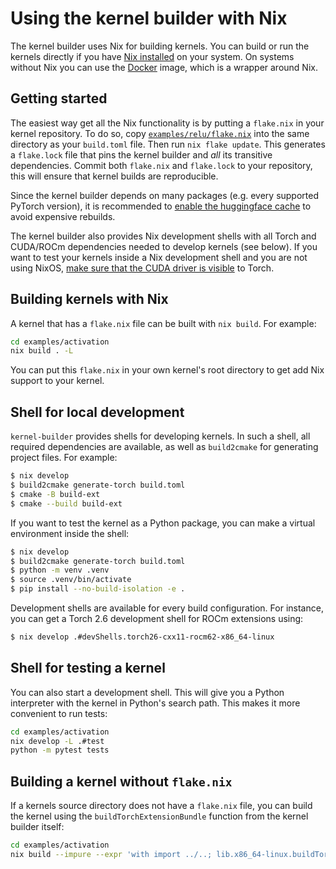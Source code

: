 # Using the kernel builder with Nix

The kernel builder uses Nix for building kernels. You can build or
run the kernels directly if you have [Nix installed](https://nixos.org/download/)
on your system. On systems without Nix you can use the [Docker](./docker.md)
image, which is a wrapper around Nix.

## Getting started

The easiest way get all the Nix functionality is by putting a
`flake.nix` in your kernel repository. To do so, copy
[`examples/relu/flake.nix`](../examples/relu/flake.nix) into the
same directory as your `build.toml` file. Then run `nix flake update`.
This generates a `flake.lock` file that pins the kernel builder
and _all_ its transitive dependencies. Commit both `flake.nix`
and `flake.lock` to your repository, this will ensure that kernel
builds are reproducible.

Since the kernel builder depends on many packages (e.g. every supported
PyTorch version), it is recommended to [enable the huggingface cache](https://app.cachix.org/cache/huggingface)
to avoid expensive rebuilds.

The kernel builder also provides Nix development shells with all Torch
and CUDA/ROCm dependencies needed to develop kernels (see below). If
you want to test your kernels inside a Nix development shell and you
are not using NixOS, [make sure that the CUDA driver is visible](https://danieldk.eu/Nix-CUDA-on-non-NixOS-systems#make-runopengl-driverlib-and-symlink-the-driver-library) to Torch.

## Building kernels with Nix

A kernel that has a `flake.nix` file can be built with `nix build`.
For example:

```bash
cd examples/activation
nix build . -L
```

You can put this `flake.nix` in your own kernel's root directory to
get add Nix support to your kernel.

## Shell for local development

`kernel-builder` provides shells for developing kernels. In such a shell,
all required dependencies are available, as well as `build2cmake` for generating
project files. For example:

```bash
$ nix develop
$ build2cmake generate-torch build.toml
$ cmake -B build-ext
$ cmake --build build-ext
```

If you want to test the kernel as a Python package, you can make a virtual
environment inside the shell:

```bash
$ nix develop
$ build2cmake generate-torch build.toml
$ python -m venv .venv
$ source .venv/bin/activate
$ pip install --no-build-isolation -e .
```

Development shells are available for every build configuration. For
instance, you can get a Torch 2.6 development shell for ROCm extensions
using:

```bash
$ nix develop .#devShells.torch26-cxx11-rocm62-x86_64-linux
```

## Shell for testing a kernel

You can also start a development shell. This will give you a Python interpreter
with the kernel in Python's search path. This makes it more convenient to run
tests:

```bash
cd examples/activation
nix develop -L .#test
python -m pytest tests
```

## Building a kernel without `flake.nix`

If a kernels source directory does not have a `flake.nix` file, you can build the
kernel using the `buildTorchExtensionBundle` function from the kernel builder
itself:

```bash
cd examples/activation
nix build --impure --expr 'with import ../..; lib.x86_64-linux.buildTorchExtensionBundle ./.' -L
```
